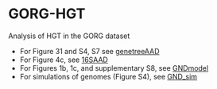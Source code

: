 # GORG-HGT
Analysis of HGT in the GORG dataset

* For Figure 31 and S4, S7 see [genetreeAAD](genetreeAAD)
* For Figure 4c, see [16SAAD](16SAAD)
* For Figures 1b, 1c, and supplementary S8, see [GNDmodel](GNDmodel/)
* For simulations of genomes (Figure S4), see [GND_sim](GND_sim)
